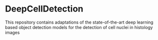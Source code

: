 # DeepCellDetection
This repository contains adaptations of the state-of-the-art deep learning based object detection models for the detection of cell nuclei in histology images
